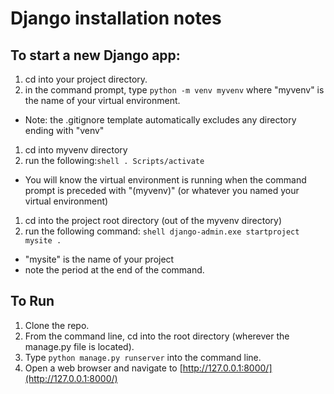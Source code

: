 # Django installation notes

## To start a new Django app:

1. cd into your project directory.
1. in the command prompt, type ```python -m venv myvenv``` where "myvenv" is the name of your virtual environment.
  * Note: the .gitignore template automatically excludes any directory ending with "venv"
1. cd into myvenv directory
1. run the following:```shell . Scripts/activate```
  * You will know the virtual environment is running when the command prompt is preceded with "(myvenv)" (or whatever you named your virtual environment)
1. cd into the project root directory (out of the myvenv directory)
1. run the following command: ```shell django-admin.exe startproject mysite .```
  * "mysite" is the name of your project
  * note the period at the end of the command.

## To Run

1. Clone the repo.
2. From the command line, cd into the root directory (wherever the manage.py file is located).
3. Type ```python manage.py runserver``` into the command line.
4. Open a web browser and navigate to [http://127.0.0.1:8000/](http://127.0.0.1:8000/)

